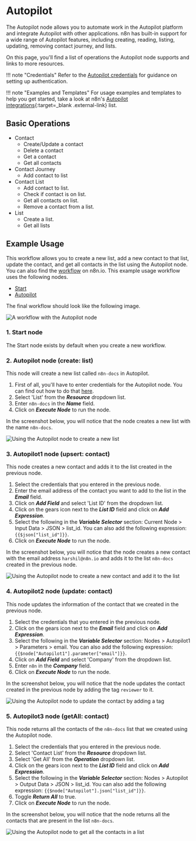 # Autopilot

The Autopilot node allows you to automate work in the Autopilot platform and integrate Autopilot with other applications. n8n has built-in support for a wide range of Autopilot features, including creating, reading, listing, updating, removing contact journey, and lists.

On this page, you'll find a list of operations the Autopilot node supports and links to more resources.

!!! note "Credentials"
   Refer to the [Autopilot credentials](https://docs.n8n.io/integrations/builtin/credentials/autopilot/) for guidance on setting up authentication. 

!!! note "Examples and Templates"
   For usage examples and templates to help you get started, take a look at n8n's [Autopilot integrations](https://n8n.io/integrations/autopilot/){:target=_blank .external-link} list.




## Basic Operations

* Contact
    * Create/Update a contact
    * Delete a contact
    * Get a contact
    * Get all contacts
* Contact Journey
    * Add contact to list
* Contact List
    * Add contact to list.
    * Check if contact is on list.
    * Get all contacts on list.
    * Remove a contact from a list.
* List
    * Create a list.
    * Get all lists

## Example Usage

This workflow allows you to create a new list, add a new contact to that list, update the contact, and get all contacts in the list using the Autopilot node. You can also find the [workflow](https://n8n.io/workflows/990-manage-contacts-via-autopilot/) on n8n.io. This example usage workflow uses the following nodes.
- [Start](/integrations/builtin/core-nodes/n8n-nodes-base.start/)
- [Autopilot]()

The final workflow should look like the following image.

![A workflow with the Autopilot node](/_images/integrations/builtin/app-nodes/autopilot/workflow.png)

### 1. Start node

The Start node exists by default when you create a new workflow.


### 2. Autopilot node (create: list)

This node will create a new list called `n8n-docs` in Autopilot.

1. First of all, you'll have to enter credentials for the Autopilot node. You can find out how to do that [here](/integrations/builtin/credentials/autopilot/).
2. Select 'List' from the ***Resource*** dropdown list.
3. Enter `n8n-docs` in the ***Name*** field.
4. Click on ***Execute Node*** to run the node.

In the screenshot below, you will notice that the node creates a new list with the name `n8n-docs`.

![Using the Autopilot node to create a new list](/_images/integrations/builtin/app-nodes/autopilot/autopilot_node.png)

### 3. Autopilot1 node (upsert: contact)

This node creates a new contact and adds it to the list created in the previous node.

1. Select the credentials that you entered in the previous node.
2. Enter the email address of the contact you want to add to the list in the ***Email*** field.
3. Click on ***Add Field*** and select 'List ID' from the dropdown list.
4. Click on the gears icon next to the ***List ID*** field and click on ***Add Expression***.
5. Select the following in the ***Variable Selector*** section: Current Node > Input Data > JSON > list_id. You can also add the following expression: `{{$json["list_id"]}}`.
6. Click on ***Execute Node*** to run the node.

In the screenshot below, you will notice that the node creates a new contact with the email address `harshil@n8n.io` and adds it to the list `n8n-docs` created in the previous node.

![Using the Autopilot node to create a new contact and add it to the list](/_images/integrations/builtin/app-nodes/autopilot/autopilot1_node.png)

### 4. Autopilot2 node (update: contact)

This node updates the information of the contact that we created in the previous node.


1. Select the credentials that you entered in the previous node.
2. Click on the gears icon next to the ***Email*** field and click on ***Add Expression***.
3. Select the following in the ***Variable Selector*** section: Nodes > Autopilot1 > Parameters > email. You can also add the following expression: `{{$node["Autopilot1"].parameter["email"]}}`.
4. Click on ***Add Field*** and select 'Company' from the dropdown list.
5. Enter `n8n` in the ***Company*** field.
6. Click on ***Execute Node*** to run the node.

In the screenshot below, you will notice that the node updates the contact created in the previous node by adding the tag `reviewer` to it.

![Using the Autopilot node to update the contact by adding a tag](/_images/integrations/builtin/app-nodes/autopilot/autopilot2_node.png)

### 5. Autopilot3 node (getAll: contact)

This node returns all the contacts of the `n8n-docs` list that we created using the Autopilot node.

1. Select the credentials that you entered in the previous node.
2. Select 'Contact List' from the ***Resource*** dropdown list.
3. Select 'Get All' from the ***Operation*** dropdown list.
4. Click on the gears icon next to the ***List ID*** field and click on ***Add Expression***.
5. Select the following in the ***Variable Selector*** section: Nodes > Autopilot > Output Data > JSON > list_id. You can also add the following expression: `{{$node["Autopilot"].json["list_id"]}}`.
6. Toggle ***Return All*** to true.
7. Click on ***Execute Node*** to run the node.

In the screenshot below, you will notice that the node returns all the contacts that are present in the list `n8n-docs`.

![Using the Autopilot node to get all the contacts in a list](/_images/integrations/builtin/app-nodes/autopilot/autopilot3_node.png)
